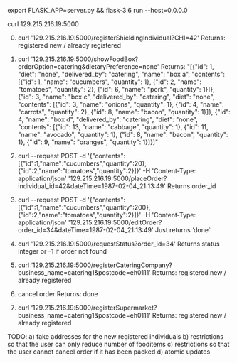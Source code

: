 export FLASK_APP=server.py && flask-3.6 run --host=0.0.0.0

curl 129.215.216.19:5000



0) curl '129.215.216.19:5000/registerShieldingIndividual?CHI=42'
Returns: registered new / already registered

1) curl '129.215.216.19:5000/showFoodBox?orderOption=catering&dietaryPreference=none'
Returns: "[{\"id\": 1, \"diet\": \"none\", \"delivered_by\": \"catering\", \"name\": \"box a\", \"contents\": [{\"id\": 1, \"name\": \"cucumbers\", \"quantity\": 1}, {\"id\": 2, \"name\": \"tomatoes\", \"quantity\": 2}, {\"id\": 6, \"name\": \"pork\", \"quantity\": 1}]}, {\"id\": 3, \"name\": \"box c\", \"delivered_by\": \"catering\", \"diet\": \"none\", \"contents\": [{\"id\": 3, \"name\": \"onions\", \"quantity\": 1}, {\"id\": 4, \"name\": \"carrots\", \"quantity\": 2}, {\"id\": 8, \"name\": \"bacon\", \"quantity\": 1}]}, {\"id\": 4, \"name\": \"box d\", \"delivered_by\": \"catering\", \"diet\": \"none\", \"contents\": [{\"id\": 13, \"name\": \"cabbage\", \"quantity\": 1}, {\"id\": 11, \"name\": \"avocado\", \"quantity\": 1}, {\"id\": 8, \"name\": \"bacon\", \"quantity\": 1}, {\"id\": 9, \"name\": \"oranges\", \"quantity\": 1}]}]"

2) curl --request POST -d '{"contents": [{"id":1,"name":"cucumbers","quantity":20},{"id":2,"name":"tomatoes","quantity":2}]}' -H 'Content-Type: application/json' '129.215.216.19:5000/placeOrder?individual_id=42&dateTime=1987-02-04_21:13:49'
Returns order_id

3) curl --request POST -d '{"contents": [{"id":1,"name":"cucumbers","quantity":200},{"id":2,"name":"tomatoes","quantity":2}]}' -H 'Content-Type: application/json' '129.215.216.19:5000/editOrder?order_id=34&dateTime=1987-02-04_21:13:49'
Just returns ‘done’’

4) curl '129.215.216.19:5000/requestStatus?order_id=34'
Returns status integer or -1 if order not found

5) curl ‘129.215.216.19:5000/registerCateringCompany?business_name=catering1&postcode=eh0111’
Returns: registered new / already registered

6) cancel order
Returns: done

7)  curl ‘129.215.216.19:5000/registerSupermarket?business_name=catering1&postcode=eh0111’
Returns: registered new / already registered

TODO: 
a) fake addresses for the new registered individuals 
b) restrictions so that the user can only reduce number of fooditems 
c) restrictions so that the user cannot cancel order if it has been packed
d) atomic updates
